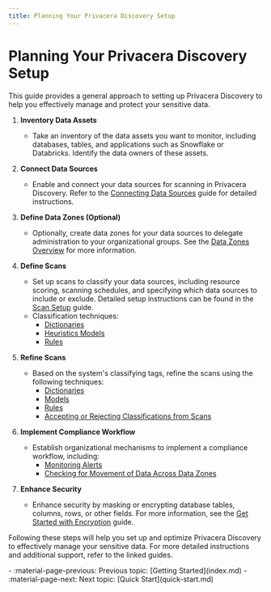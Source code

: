 ```yaml
---
title: Planning Your Privacera Discovery Setup
---
```


# Planning Your Privacera Discovery Setup

This guide provides a general approach to setting up Privacera Discovery to help you effectively manage and protect your sensitive data.

1. **Inventory Data Assets**
	- Take an inventory of the data assets you want to monitor, including databases, tables, and applications such as Snowflake or Databricks. Identify the data owners of these assets.

2. **Connect Data Sources**
	- Enable and connect your data sources for scanning in Privacera Discovery. Refer to the [Connecting Data Sources](../sources/index.md) guide for detailed instructions.

3. **Define Data Zones (Optional)**
	- Optionally, create data zones for your data sources to delegate administration to your organizational groups. See the [Data Zones Overview](../zones/overview.md) for more information.

4. **Define Scans**
	- Set up scans to classify your data sources, including resource scoring, scanning schedules, and specifying which data sources to include or exclude. Detailed setup instructions can be found in the [Scan Setup](../scanning/setup/defining-scans.md) guide.
	- Classification techniques:
		- [Dictionaries](../scanning/classification/dictionaries.md)
		- [Heuristics Models](../scanning/classification/models.md)
		- [Rules](../scanning/classification/rules.md)

5. **Refine Scans**
	- Based on the system's classifying tags, refine the scans using the following techniques:
		- [Dictionaries](../review/refining/dictionaries.md)
		- [Models](../review/refining/models.md)
		- [Rules](../review/refining/rules.md)
		- [Accepting or Rejecting Classifications from Scans](../review/reviewing.md)

6. **Implement Compliance Workflow**
	- Establish organizational mechanisms to implement a compliance workflow, including:
		- [Monitoring Alerts](../policies/compliance/alerts.md)
		- [Checking for Movement of Data Across Data Zones](../zones/movement.md)

7. **Enhance Security**
	- Enhance security by masking or encrypting database tables, columns, rows, or other fields. For more information, see the [Get Started with Encryption](**TODO**) guide.

Following these steps will help you set up and optimize Privacera Discovery to effectively manage your sensitive data. For more detailed instructions and additional support, refer to the linked guides.

<div class="grid cards" markdown>
- 	:material-page-previous: Previous topic: [Getting Started](index.md)
-   :material-page-next: Next topic: [Quick Start](quick-start.md)
</div>